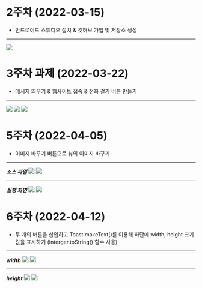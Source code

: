# 2주차 (2022-03-15)
- 안드로이드 스튜디오 설치 & 깃허브 가입 및 저장소 생성
---
<img width="" height="" src="./pic/2st.png"></img>

# 3주차 과제 (2022-03-22)
- 메시지 띄우기 & 웹사이트 접속 & 전화 걸기 버튼 만들기
---
<img width="" height="" src="./pic/메시지.png"></img>
<img width="" height="" src="./pic/네이버.png"></img>
<img width="" height="" src="./pic/전화걸기.png"></img>

# 5주차 (2022-04-05)
- 이미지 바꾸기 버튼으로 뷰의 이미지 바꾸기
---
***소스 파일***
<img width="" height="" src="./pic/메인.png"></img>
<img width="" height="" src="./pic/액티비티.png"></img>

---
***실행 화면***
<img width="" height="" src="./pic/dog.png"></img>
<img width="" height="" src="./pic/puppy.png"></img>

# 6주차 (2022-04-12)
- 두 개의 버튼을 삽입하고 Toast.makeText()를 이용해 하단에 width, height 크기 값을 표시하기 (Interger.toString() 함수 사용)
---
***width***
<img width="" height="" src="./pic/width1.png"></img>
<img width="" height="" src="./pic/width2.png"></img>

---
***height***
<img width="" height="" src="./pic/height1.png"></img>
<img width="" height="" src="./pic/height2.png"></img>
